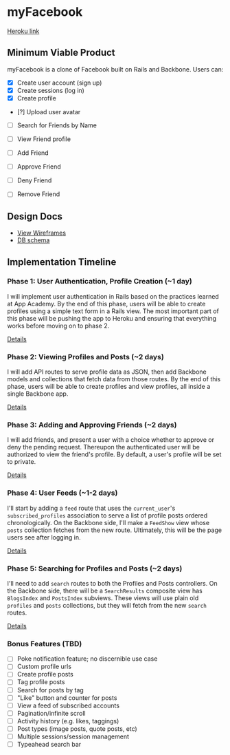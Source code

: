 # myFacebook

[Heroku link][heroku]

[heroku]: http://jakebook.herokuapp.com

## Minimum Viable Product
myFacebook is a clone of Facebook built on Rails and Backbone. Users can:

<!-- This is a Markdown checklist. Use it to keep track of your progress! -->

- [x] Create user account (sign up)
- [x] Create sessions (log in)
- [x] Create profile
- [?] Upload user avatar
- [ ] Search for Friends by Name
- [ ] View Friend profile
- [ ] Add Friend
- [ ] Approve Friend
- [ ] Deny Friend
- [ ] Remove Friend


## Design Docs
* [View Wireframes][views]
* [DB schema][schema]

[views]: ./docs/views.md
[schema]: ./docs/schema.md

## Implementation Timeline

### Phase 1: User Authentication, Profile Creation (~1 day)
I will implement user authentication in Rails based on the practices learned at
App Academy. By the end of this phase, users will be able to create profiles using
a simple text form in a Rails view. The most important part of this phase will
be pushing the app to Heroku and ensuring that everything works before moving on
to phase 2.

[Details][phase-one]

### Phase 2: Viewing Profiles and Posts (~2 days)
I will add API routes to serve profile data as JSON, then add Backbone
models and collections that fetch data from those routes. By the end of this
phase, users will be able to create profiles and view profiles, all
inside a single Backbone app.

[Details][phase-two]

### Phase 3: Adding and Approving Friends (~2 days)
I will add friends, and present a user with a choice whether to
approve or deny the pending request. Thereupon the authenticated user will be
authorized to view the friend's profile. By default, a user's profile will be
set to private.

[Details][phase-three]

### Phase 4: User Feeds (~1-2 days)
I'll start by adding a `feed` route that uses the `current_user`'s
`subscribed_profiles` association to serve a list of profile posts ordered
chronologically. On the Backbone side, I'll make a `FeedShow` view whose `posts`
collection fetches from the new route.  Ultimately, this will be the page users
see after logging in.

[Details][phase-four]

### Phase 5: Searching for Profiles and Posts (~2 days)
I'll need to add `search` routes to both the Profiles and Posts controllers. On the
Backbone side, there will be a `SearchResults` composite view has `BlogsIndex`
and `PostsIndex` subviews. These views will use plain old `profiles` and `posts`
collections, but they will fetch from the new `search` routes.

[Details][phase-five]

### Bonus Features (TBD)

- [ ] Poke notification feature; no discernible use case
- [ ] Custom profile urls
- [ ] Create profile posts
- [ ] Tag profile posts
- [ ] Search for posts by tag
- [ ] "Like" button and counter for posts
- [ ] View a feed of subscribed accounts
- [ ] Pagination/infinite scroll
- [ ] Activity history (e.g. likes, taggings)
- [ ] Post types (image posts, quote posts, etc)
- [ ] Multiple sessions/session management
- [ ] Typeahead search bar

[phase-one]: ./docs/phases/phase1.md
[phase-two]: ./docs/phases/phase2.md
[phase-three]: ./docs/phases/phase3.md
[phase-four]: ./docs/phases/phase4.md
[phase-five]: ./docs/phases/phase5.md

